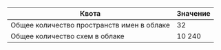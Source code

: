 
Квота | Значение
----- | -----
Общее количество пространств имен в облаке | 32
Общее количество схем в облаке | 10 240